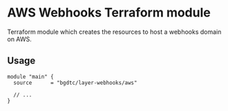 # AWS Webhooks Terraform module

Terraform module which creates the resources to host a webhooks domain on AWS.

## Usage

```hcl
module "main" {
  source      = "bgdtc/layer-webhooks/aws"
  
  // ...
}
```
